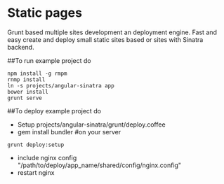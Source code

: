 # Static pages

Grunt based multiple sites development an deployment engine.
Fast and easy create and deploy small static sites based or sites with Sinatra backend.

##To run example project do
```
npm install -g rmpm
rnmp install
ln -s projects/angular-sinatra app
bower install
grunt serve
```

##To deploy example project do
- Setup projects/angular-sinatra/grunt/deploy.coffee
- gem install bundler #on your server
```
grunt deploy:setup
```
- include nginx config "/path/to/deploy/app_name/shared/config/nginx.config"
- restart nginx
